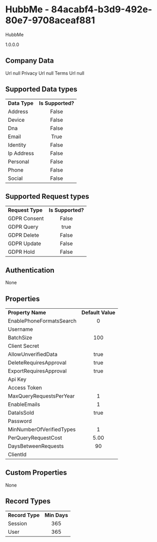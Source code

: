 # HubbMe - 84acabf4-b3d9-492e-80e7-9708aceaf881
HubbMe
1.0.0.0
## Company Data
Url null
Privacy Url null
Terms Url null

##   Supported Data types
|    |            |
| ----------|:-------------:|
| **Data Type** | **Is Supported?** |
|Address | False||BioIdentity | False
|Device | False
|Dna | False
|Email | True
|Identity | False
|Ip Address | False
|Personal | False
|Phone | False
|Social | False

##   Supported Request types
|    |            |
| ----------|:-------------:|
| **Request Type** | **Is Supported?** |
|GDPR Consent | False
|GDPR Query | true
|GDPR Delete | False
|GDPR Update | False
|GDPR Hold | False

##   Authentication
None
##   Properties
|    |            |
| ----------|:-------------:|
| **Property Name** | **Default Value** |
|EnablePhoneFormatsSearch | 0
|Username | 
|BatchSize | 100
|Client Secret | 
|AllowUnverifiedData | true
|DeleteRequiresApproval | true
|ExportRequiresApproval | true
|Api Key | 
|Access Token | 
|MaxQueryRequestsPerYear | 1
|EnableEmails | 1
|DataIsSold | true
|Password | 
|MinNumberOfVerifiedTypes | 1
|PerQueryRequestCost | 5.00
|DaysBetweenRequests | 90
|ClientId | 

##   Custom Properties
None
##   Record Types
|    |            |
| ----------|:-------------:|
| **Record Type** | **Min Days** |
|Session|365
|User|365


